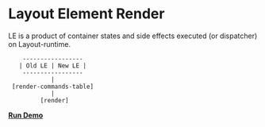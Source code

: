 # Layout Element Render
LE is a product of container states and side effects executed (or dispatcher) on Layout-runtime.
```
    -----------------
   | Old LE | New LE |
    -----------------
            |
 [render-commands-table]
            |
         [render]
```
[**Run Demo**](https://stackblitz.com/edit/node-wgdsif)
